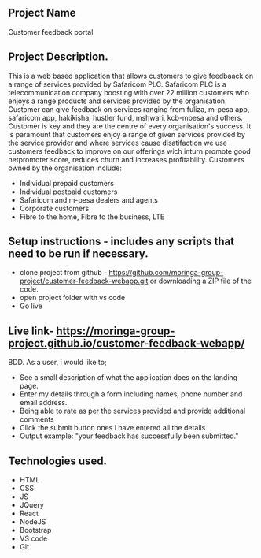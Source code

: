 ## Project Name
Customer feedback portal

## Project Description.

This is a web based application that allows customers to give feedbaack on a range of services provided by Safaricom PLC. Safaricom PLC is a telecommunication company boosting with over 22 million customers who enjoys a range products and services provided by the organisation. Customer can give feedback on services ranging from fuliza, m-pesa app, safaricom app, hakikisha, hustler fund, mshwari, kcb-mpesa and others. Customer is key and they are the centre of every organisation's success. It is paramount that customers enjoy a range of given services provided by the service provider and where services cause disatifaction we use customers feedback to improve on our offerings wich inturn promote good netpromoter score, reduces churn and increases profitability.
Customers owned by the organisation include:

- Individual prepaid customers
- Individual postpaid customers
- Safaricom and m-pesa dealers and agents
- Corporate customers
- Fibre to the home, Fibre to the business, LTE 

## Setup instructions - includes any scripts that need to be run if necessary.

- clone project from github - https://github.com/moringa-group-project/customer-feedback-webapp.git or downloading a ZIP file of the code.
- open project folder with vs code
- Go live


## Live link- https://moringa-group-project.github.io/customer-feedback-webapp/

BDD.
As a user, i would like to;

- See a small description of what the application does on the landing page.
- Enter my details through a form including names, phone number and email address. 
- Being able to rate as per the services provided and provide additional comments
- Click the submit button ones i have entered all the details
- Output example: "your feedback has successfully been submitted."

## Technologies used.

- HTML
- CSS
- JS
- JQuery
- React
- NodeJS
- Bootstrap
- VS code
- Git